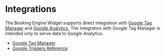 # Integrations

The Booking Engine Widget supports direct integration with [Google Tag Manager](https://marketingplatform.google.com/about/tag-manager/) and [Google Analytics](https://marketingplatform.google.com/about/analytics/).
The integration with Google Tag Manager is intended only to serve data to Google Analytics.

* [Google Tag Manager](google-tag-manager.md)
* [Google Triggers Reference](google-triggers-reference.md)
